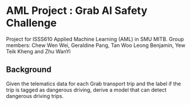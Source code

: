# AML Project : Grab AI Safety Challenge 
Project for ISSS610 Applied Machine Learning (AML) in SMU MITB. 
Group members: Chew Wen Wei, Geraldine Pang, Tan Woo Leong Benjamin, Yew Teik Kheng and Zhu WanYi

## Background
Given the telematics data for each Grab transport trip and the label if the trip is tagged as dangerous driving, derive a model that can detect dangerous driving trips.